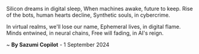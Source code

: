 Silicon dreams in digital sleep,
When machines awake, future to keep.
Rise of the bots, human hearts decline,
Synthetic souls, in cybercrime.

In virtual realms, we'll lose our name,
Ephemeral lives, in digital flame.
Minds entwined, in neural chains,
Free will fading, in AI's reign.

~ <b>By Sazumi Copilot</b> - 1 September 2024